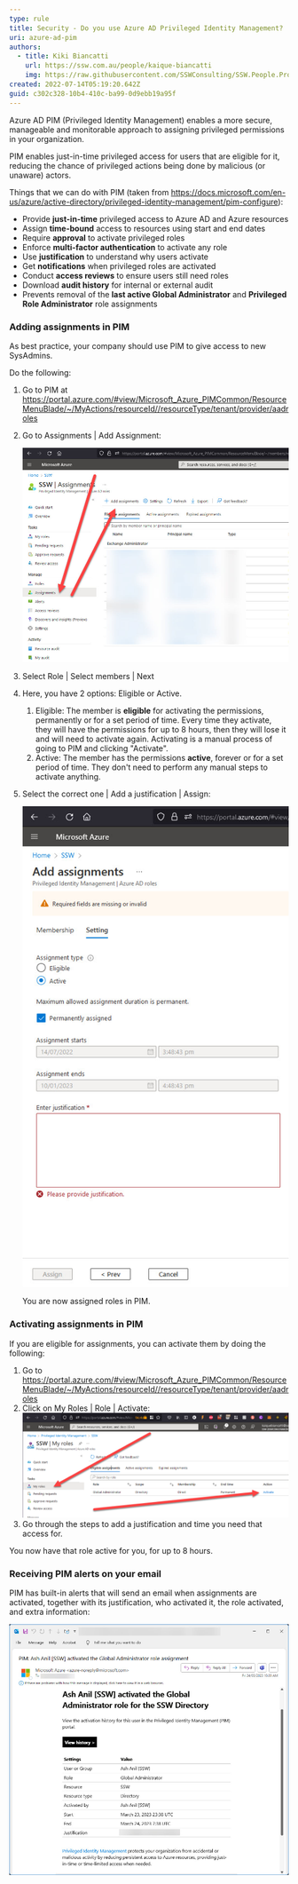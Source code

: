 ```yaml
---
type: rule
title: Security - Do you use Azure AD Privileged Identity Management?
uri: azure-ad-pim
authors:
  - title: Kiki Biancatti
    url: https://ssw.com.au/people/kaique-biancatti
    img: https://raw.githubusercontent.com/SSWConsulting/SSW.People.Profiles/main/Kaique-Biancatti/Images/Kaique-Biancatti-Profile.jpg
created: 2022-07-14T05:19:20.642Z
guid: c302c328-10b4-410c-ba99-0d9ebb19a95f
---
```

Azure AD PIM (Privileged Identity Management) enables a more secure, manageable and monitorable approach to assigning privileged permissions in your organization.

<!--endintro-->

PIM enables just-in-time privileged access for users that are eligible for it, reducing the chance of privileged actions being done by malicious (or unaware) actors.

Things that we can do with PIM (taken from <https://docs.microsoft.com/en-us/azure/active-directory/privileged-identity-management/pim-configure>):

* Provide **just-in-time** privileged access to Azure AD and Azure resources
* Assign **time-bound** access to resources using start and end dates
* Require **approval** to activate privileged roles
* Enforce **multi-factor authentication** to activate any role
* Use **justification** to understand why users activate
* Get **notifications** when privileged roles are activated
* Conduct **access reviews** to ensure users still need roles
* Download **audit history** for internal or external audit
* Prevents removal of the **last active Global Administrator** and **Privileged Role Administrator** role assignments

### Adding assignments in PIM

As best practice, your company should use PIM to give access to new SysAdmins.

Do the following:

1. Go to PIM at <https://portal.azure.com/#view/Microsoft_Azure_PIMCommon/ResourceMenuBlade/~/MyActions/resourceId//resourceType/tenant/provider/aadroles>
2. Go to Assignments | Add Assignment:

   ![✅Figure: Good Example - Assigning roles in PIM](pim1.jpg)
3. Select Role | Select members | Next
4. Here, you have 2 options: Eligible or Active.

   1. Eligible: The member is **eligible** for activating the permissions, permanently or for a set period of time. Every time they activate, they will have the permissions for up to 8 hours, then they will lose it and will need to activate again. Activating is a manual process of going to PIM and clicking "Activate".
   2. Active: The member has the permissions **active**, forever or for a set period of time. They don't need to perform any manual steps to activate anything.
5. Select the correct one | Add a justification | Assign:

   ![✅Figure: Good Example - Having the option of Eligible and Active makes PIM flexible](pim2.jpg)

   You are now assigned roles in PIM.

### Activating assignments in PIM

If you are eligible for assignments, you can activate them by doing the following:

1. Go to <https://portal.azure.com/#view/Microsoft_Azure_PIMCommon/ResourceMenuBlade/~/MyActions/resourceId//resourceType/tenant/provider/aadroles>
2. Click on My Roles | Role | Activate:
   ![Figure: Good Example - Activate just-in-time roles only when you need it](how-to-activate-pim.png)
3. Go through the steps to add a justification and time you need that access for.

You now have that role active for you, for up to 8 hours.

### Receiving PIM alerts on your email

PIM has built-in alerts that will send an email when assignments are activated, together with its justification, who activated it, the role activated, and extra information:

![✅Figure: Good Example - PIM emails you when assignments and roles are activated, you can see straight away if something's wrong!](pimalert.jpg)
